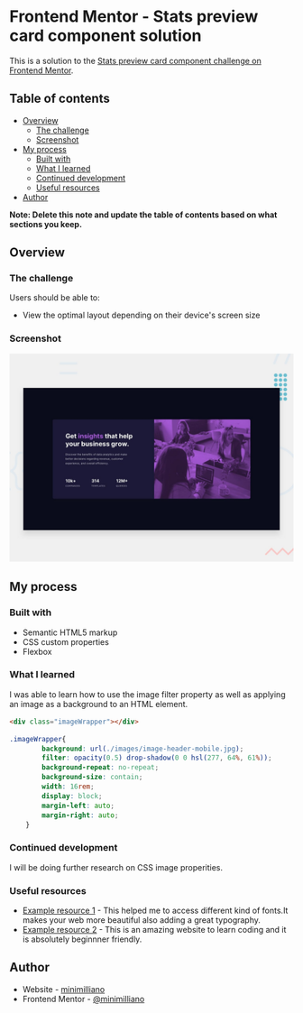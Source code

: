 # Frontend Mentor - Stats preview card component solution

This is a solution to the [Stats preview card component challenge on Frontend Mentor](https://www.frontendmentor.io/challenges/stats-preview-card-component-8JqbgoU62).

## Table of contents
- [Overview](#overview)
  - [The challenge](#the-challenge)
  - [Screenshot](#screenshot)
- [My process](#my-process)
  - [Built with](#built-with)
  - [What I learned](#what-i-learned)
  - [Continued development](#continued-development)
  - [Useful resources](#useful-resources)
- [Author](#author)


**Note: Delete this note and update the table of contents based on what sections you keep.**

## Overview
### The challenge
Users should be able to:
- View the optimal layout depending on their device's screen size

### Screenshot
![Desktopview](./design/desktop-preview.jpg)

## My process
### Built with
- Semantic HTML5 markup
- CSS custom properties
- Flexbox

### What I learned
I was able to learn how to use the image filter property as well as applying an image as a background to an HTML element. 

```html
<div class="imageWrapper"></div>
```
```css
.imageWrapper{
		background: url(./images/image-header-mobile.jpg);
		filter: opacity(0.5) drop-shadow(0 0 hsl(277, 64%, 61%));
		background-repeat: no-repeat;
		background-size: contain;
		width: 16rem;
		display: block;
		margin-left: auto;
		margin-right: auto;
	}
```

### Continued development
I will be doing further research on CSS image properities.

### Useful resources

- [Example resource 1](https://www.fonts.google.com) - This helped me to access different kind of fonts.It makes your web more beautiful also adding a great typography.
- [Example resource 2](https://www.w3schools.com) - This is an amazing website to learn coding and it is absolutely beginnner friendly.

## Author
- Website - [minimilliano](https://github.com/minimilliano)
- Frontend Mentor - [@minimilliano](https://www.frontendmentor.io/profile/minimilliano)

